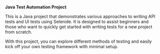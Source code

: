 **Java Test Automation Project**

This is a Java project that demonstrates various approaches to writing API tests and UI tests using Selenide. It is designed to assist beginners and those who want to quickly get started with writing tests for a new project from scratch.

With this project, you can explore different methods of testing and easily kick off your own testing framework with minimal setup.
